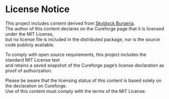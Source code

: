 # License Notice

This project includes content derived from [Skyblock Burgeria](https://www.curseforge.com/minecraft/modpacks/skyblock-burgeria).    
The author of this content declares on the Cureforge page that it is licensed under the MIT License,   
but no license file is included in the distributed package, nor is the source code publicly available.   

To comply with open source requirements, this project includes the standard MIT License text   
and retains a saved snapshot of the Cureforge page’s license declaration as proof of authorization.   

Please be aware that the licensing status of this content is based solely on the declaration on Cureforge.   
Use of this content must comply with the terms of the MIT License.   


